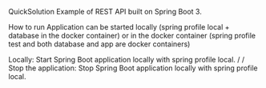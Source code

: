 QuickSolution
Example of REST API built on Spring Boot 3.

How to run
Application can be started locally (spring profile local + database in the docker container) or in the docker container (spring profile test and both database and app are docker containers)

Locally:
Start Spring Boot application locally with spring profile local.
/
/
Stop the application:
Stop Spring Boot application locally with spring profile local.
